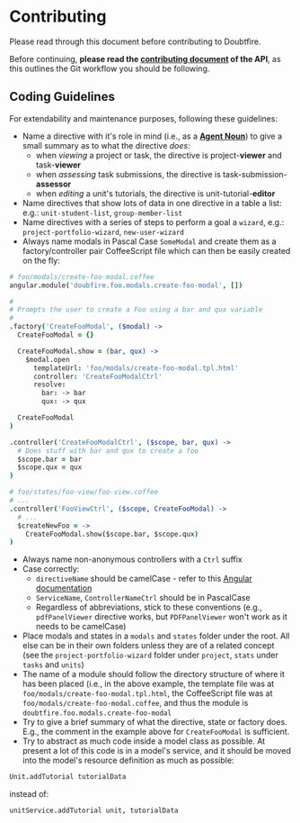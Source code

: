 # Contributing

Please read through this document before contributing to Doubtfire.

Before continuing, **please read the [contributing document](https://github.com/doubtfire-lms/doubtfire-api/blob/develop/CONTRIBUTING.md) of the API**, as this outlines the Git workflow you should be following.

## Coding Guidelines

For extendability and maintenance purposes, following these guidelines:

- Name a directive with it's role in mind (i.e., as a **[Agent Noun](https://en.wikipedia.org/wiki/Agent_noun)**) to give a small summary as to what the directive *does*:
  - when *viewing* a project or task, the directive is project-**viewer** and task-**viewer**
  - when *assessing* task submissions, the directive is task-submission-**assessor**
  - when *editing* a unit's tutorials, the directive is unit-tutorial-**editor**
- Name directives that show lots of data in one directive in a table a list: e.g.: `unit-student-list`, `group-member-list`
- Name directives with a series of steps to perform a goal a `wizard`, e.g.: `project-portfolio-wizard`, `new-user-wizard`
- Always name modals in Pascal Case `SomeModal` and create them as a factory/controller pair CoffeeScript file which can then be easily created on the fly:

```coffeescript
# foo/modals/create-foo-modal.coffee
angular.module('doubfire.foo.modals.create-foo-modal', [])

#
# Prompts the user to create a Foo using a bar and qux variable
#
.factory('CreateFooModal', ($modal) ->
  CreateFooModal = {}

  CreateFooModal.show = (bar, qux) ->
    $modal.open
      templateUrl: 'foo/modals/create-foo-modal.tpl.html'
      controller: 'CreateFooModalCtrl'
      resolve:
        bar: -> bar
        qux: -> qux

  CreateFooModal
)

.controller('CreateFooModalCtrl', ($scope, bar, qux) ->
  # Does stuff with bar and qux to create a foo
  $scope.bar = bar
  $scope.qux = qux
)
```

```coffeescript
# foo/states/foo-view/foo-view.coffee
# ...
.controller('FooViewCtrl', ($scope, CreateFooModal) ->
  # ...
  $createNewFoo = ->
    CreateFooModal.show($scope.bar, $scope.qux)
)
```

- Always name non-anonymous controllers with a `Ctrl` suffix
- Case correctly:
  - `directiveName` should be camelCase - refer to this [Angular documentation](https://docs.angularjs.org/guide/directive#normalization)
  - `ServiceName`, `ControllerNameCtrl` should be in PascalCase
  - Regardless of abbreviations, stick to these conventions (e.g., `pdfPanelViewer` directive works, but `PDFPanelViewer` won't work as it needs to be camelCase)
- Place modals and states in a `modals` and `states` folder under the root. All else can be in their own folders unless they are of a related concept (see the `project-portfolio-wizard` folder under `project`, `stats` under `tasks` and `units`)
- The name of a module should follow the directory structure of where it has been placed (i.e., in the above example, the template file was at `foo/modals/create-foo-modal.tpl.html`, the CoffeeScript file was at `foo/modals/create-foo-modal.coffee`, and thus the module is `doubtfire.foo.modals.create-foo-modal`
- Try to give a brief summary of what the directive, state or factory does. E.g., the comment in the example above for `CreateFooModal` is sufficient.
- Try to abstract as much code inside a model class as possible. At present a lot of this code is in a model's service, and it should be moved into the model's resource definition as much as possible:

```coffeescript
Unit.addTutorial tutorialData
```

instead of:

```coffeescript
unitService.addTutorial unit, tutorialData
```
